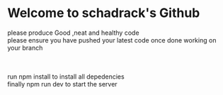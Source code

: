 # Welcome to  schadrack's Github
please produce Good ,neat and healthy code  <br/>
please ensure you have pushed your latest code once done working on your branch

<br/>
<br/>
run npm install to install all depedencies  <br/>
finally npm run dev to start the server
